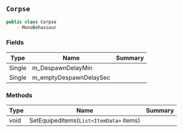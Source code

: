 ## `Corpse`

```csharp
public class Corpse
    : MonoBehaviour

```

### Fields

| Type | Name | Summary | 
| --- | --- | --- | 
| Single | m_DespawnDelayMin |  | 
| Single | m_emptyDespawnDelaySec |  | 


### Methods

| Type | Name | Summary | 
| --- | --- | --- | 
| void | SetEquipedItems(`List<ItemData>` items) |  | 


